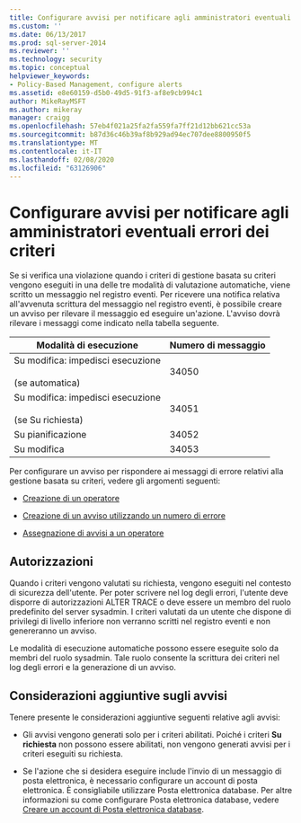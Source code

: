 ```yaml
---
title: Configurare avvisi per notificare agli amministratori eventuali errori dei criteri| Microsoft Docs
ms.custom: ''
ms.date: 06/13/2017
ms.prod: sql-server-2014
ms.reviewer: ''
ms.technology: security
ms.topic: conceptual
helpviewer_keywords:
- Policy-Based Management, configure alerts
ms.assetid: e8e60159-d5b0-49d5-91f3-af8e9cb994c1
author: MikeRayMSFT
ms.author: mikeray
manager: craigg
ms.openlocfilehash: 57eb4f021a25fa2fa559fa7ff21d12bb621cc53a
ms.sourcegitcommit: b87d36c46b39af8b929ad94ec707dee8800950f5
ms.translationtype: MT
ms.contentlocale: it-IT
ms.lasthandoff: 02/08/2020
ms.locfileid: "63126906"
---
```

# <a name="configure-alerts-to-notify-policy-administrators-of-policy-failures"></a>Configurare avvisi per notificare agli amministratori eventuali errori dei criteri
  Se si verifica una violazione quando i criteri di gestione basata su criteri vengono eseguiti in una delle tre modalità di valutazione automatiche, viene scritto un messaggio nel registro eventi. Per ricevere una notifica relativa all'avvenuta scrittura del messaggio nel registro eventi, è possibile creare un avviso per rilevare il messaggio ed eseguire un'azione. L'avviso dovrà rilevare i messaggi come indicato nella tabella seguente.  
  
|Modalità di esecuzione|Numero di messaggio|  
|--------------------|--------------------|  
|Su modifica: impedisci esecuzione<br /><br /> (se automatica)|34050|  
|Su modifica: impedisci esecuzione<br /><br /> (se Su richiesta)|34051|  
|Su pianificazione|34052|  
|Su modifica|34053|  
  
 Per configurare un avviso per rispondere ai messaggi di errore relativi alla gestione basata su criteri, vedere gli argomenti seguenti:  
  
-   [Creazione di un operatore](../../ssms/agent/create-an-operator.md)  
  
-   [Creazione di un avviso utilizzando un numero di errore](../../ssms/agent/create-an-alert-using-an-error-number.md)  
  
-   [Assegnazione di avvisi a un operatore](../../ssms/agent/assign-alerts-to-an-operator.md)  
  
## <a name="permissions"></a>Autorizzazioni  
 Quando i criteri vengono valutati su richiesta, vengono eseguiti nel contesto di sicurezza dell'utente. Per poter scrivere nel log degli errori, l'utente deve disporre di autorizzazioni ALTER TRACE o deve essere un membro del ruolo predefinito del server sysadmin. I criteri valutati da un utente che dispone di privilegi di livello inferiore non verranno scritti nel registro eventi e non genereranno un avviso.  
  
 Le modalità di esecuzione automatiche possono essere eseguite solo da membri del ruolo sysadmin. Tale ruolo consente la scrittura dei criteri nel log degli errori e la generazione di un avviso.  
  
## <a name="additional-considerations-about-alerts"></a>Considerazioni aggiuntive sugli avvisi  
 Tenere presente le considerazioni aggiuntive seguenti relative agli avvisi:  
  
-   Gli avvisi vengono generati solo per i criteri abilitati. Poiché i criteri **Su richiesta** non possono essere abilitati, non vengono generati avvisi per i criteri eseguiti su richiesta.  
  
-   Se l'azione che si desidera eseguire include l'invio di un messaggio di posta elettronica, è necessario configurare un account di posta elettronica. È consigliabile utilizzare Posta elettronica database. Per altre informazioni su come configurare Posta elettronica database, vedere [Creare un account di Posta elettronica database](../database-mail/create-a-database-mail-account.md).  
  
  
